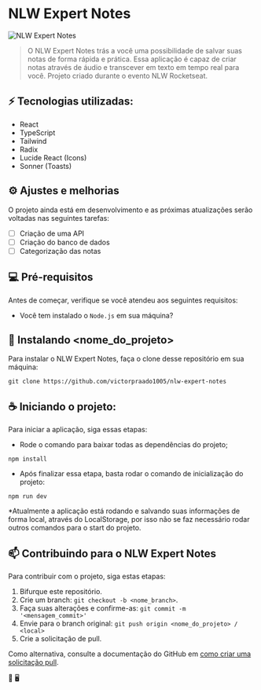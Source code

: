 # NLW Expert Notes

<img src="imagem.png" alt="NLW Expert Notes">

<br />

> O NLW Expert Notes trás a você uma possibilidade de salvar suas notas de forma rápida e prática. Essa aplicação é capaz de criar notas através de áudio e transcever em texto em tempo real para você.
> Projeto criado durante o evento NLW Rocketseat.

## ⚡️ Tecnologias utilizadas:

- React
- TypeScript
- Tailwind
- Radix
- Lucide React (Icons)
- Sonner (Toasts)


## ⚙️ Ajustes e melhorias

O projeto ainda está em desenvolvimento e as próximas atualizações serão voltadas nas seguintes tarefas:

- [ ] Criação de uma API
- [ ] Criação do banco de dados
- [ ] Categorização das notas

## 💻 Pré-requisitos

Antes de começar, verifique se você atendeu aos seguintes requisitos:

- Você tem instalado o `Node.js` em sua máquina?

## 🚀 Instalando <nome_do_projeto>

Para instalar o NLW Expert Notes, faça o clone desse repositório em sua máquina:

```
git clone https://github.com/victorpraado1005/nlw-expert-notes
```

## ☕ Iniciando o projeto:

Para iniciar a aplicação, siga essas etapas:

- Rode o comando para baixar todas as dependências do projeto;

```
npm install
```
- Após finalizar essa etapa, basta rodar o comando de inicialização do projeto:

```
npm run dev
```

*Atualmente a aplicação está rodando e salvando suas informações de forma local, através do LocalStorage, por isso não se faz necessário rodar outros comandos
para o start do projeto.

## 📫 Contribuindo para o NLW Expert Notes

Para contribuir com o projeto, siga estas etapas:

1. Bifurque este repositório.
2. Crie um branch: `git checkout -b <nome_branch>`.
3. Faça suas alterações e confirme-as: `git commit -m '<mensagem_commit>'`
4. Envie para o branch original: `git push origin <nome_do_projeto> / <local>`
5. Crie a solicitação de pull.

Como alternativa, consulte a documentação do GitHub em [como criar uma solicitação pull](https://help.github.com/en/github/collaborating-with-issues-and-pull-requests/creating-a-pull-request).

🚀 🖥️

